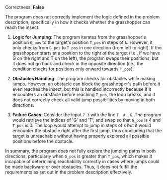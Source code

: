 Correctness: **False**

The program does not correctly implement the logic defined in the problem description, specifically in how it checks whether the grasshopper can reach the insect.

1. **Logic for Jumping**: The program iterates from the grasshopper's position `G_pos` to the target's position `T_pos` in steps of `k`. However, it only checks from `G_pos` to `T_pos` in one direction (from left to right). If the grasshopper starts at a position to the right of the target (i.e., if we have G on the right and T on the left), the program swaps their positions, but it does not go back and check in the opposite direction (i.e., the condition checks for positions only onward towards `T_pos`).

2. **Obstacles Handling**: The program checks for obstacles while making jumps. However, an obstacle can block the grasshopper's path before it even reaches the insect, but this is handled incorrectly because if it encounters an obstacle before reaching `T_pos`, the loop breaks, and it does not correctly check all valid jump possibilities by moving in both directions.

3. **Failure Cases**: Consider the input `7 3` with the line `T..#..G`. The program would retrieve the indices of 'G' and 'T', and swap so that `G_pos` is 4 and `T_pos` is 0. The loop would attempt to jump in steps of `k` but it would encounter the obstacle right after the first jump, thus concluding that the target is unreachable without having properly explored all possible positions before the obstacle.

In summary, the program does not fully explore the jumping paths in both directions, particularly when `G_pos` is greater than `T_pos`, which makes it incapable of determining reachability correctly in cases where jumps could be made backward or over obstacles. Thus, it does not fulfill the requirements as set out in the problem description effectively.